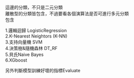 這邊的分類，不只是二元分類  
離散型的分類皆包含，不過要看各個演算法是否可進行多元分類  
包含  
  
1.邏輯迴歸 LogisticRegression  
2.K-Nearest Neightors (K-NN)  
3.支持向量機 SVM  
4.決策樹&隨機森林 DT_RF  
5.貝氏Naive Bayes  
6.XGboost  
  
另外判斷模型訓練好壞的指標Evaluate  

